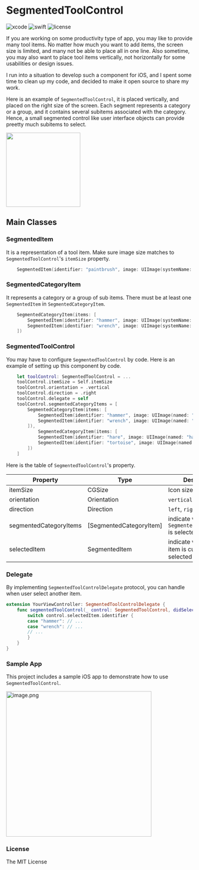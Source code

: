 #  SegmentedToolControl

![xcode](https://img.shields.io/badge/Xcode-11.1-blue)
![swift](https://img.shields.io/badge/Swift-5.1-orange.svg)
![license](https://img.shields.io/badge/License-MIT-yellow.svg)

If you are working on some productivity type of app, you may like to provide many tool items.  No matter how much you want to add items, the screen size is limited, and many not be able to place all in one line.  Also sometime, you may also want to place tool items vertically, not horizontally for some usabilities or design issues.

I run into a situation to develop such a component for iOS, and I spent some time to clean up my code, and decided to make it open source to share my work.

Here is an example of `SegmentedToolControl`, it is placed vertically, and placed on the right size of the screen.  Each segment represents a category or a group, and it contains several subitems associated with the category.  Hence, a small segmented control like user interface objects can provide preetty much subitems to select.

<img src="https://qiita-user-contents.imgix.net/https%3A%2F%2Fqiita-image-store.s3.ap-northeast-1.amazonaws.com%2F0%2F65634%2F0643ef1c-abc2-b034-e242-84c9796dac4a.png?ixlib=rb-1.2.2&auto=compress%2Cformat&gif-q=60&s=d0f3c5d8f0816d3c213812921357052b" width="200"/>


## Main Classes

### SegmentedItem

It is a representation of a tool item. Make sure image size matches to `SegmentedToolControl`'s `itemSize` property.

```.swift
	SegmentedItem(identifier: "paintbrush", image: UIImage(systemName: "paintbrush")
```

### SegmentedCategoryItem

It represents a category or a group of sub items. There must be at least one `SegmentedItem` in `SegmentedCategoryItem`.

```.swift
    SegmentedCategoryItem(items: [
        SegmentedItem(identifier: "hammer", image: UIImage(systemName: "hammer"),
        SegmentedItem(identifier: "wrench", image: UIImage(systemName: "wrench")
    ])
```

### SegmentedToolControl

You may have to configure `SegmentedToolControl` by code. Here is an example of setting up this component by code.

```.swift
    let toolControl: SegmentedToolControl = ...
    toolControl.itemSize = Self.itemSize
    toolControl.orientation = .vertical
    toolControl.direction = .right
    toolControl.delegate = self
    toolControl.segmentedCategoryItems = [
        SegmentedCategoryItem(items: [
            SegmentedItem(identifier: "hammer", image: UIImage(named: "hammer"),
            SegmentedItem(identifier: "wrench", image: UIImage(named: "wrench")
        ]),
            SegmentedCategoryItem(items: [
            SegmentedItem(identifier: "hare", image: UIImage(named: "hare"),
            SegmentedItem(identifier: "tortoise", image: UIImage(named: "tortoise")
        ])
    ]
```

Here is the table of `SegmentedToolControl`'s property.


| Property | Type | Description |
| ---------| ---- | ----------- |
| itemSize | CGSize | Icon size of an item |
| orientation | Orientation | `vertical` or `horizontal` |
| direction | Direction | `left`, `right`, `up`, `down` |
| segmentedCategoryItems | [SegmentedCategoryItem] | indicate which `SegmentedCategoryItem` is selected. |
| selectedItem | SegmentedItem | indicate which tool item is currently selected |

### Delegate

By implementing `SegmentedToolControlDelegate` protocol, you can handle when user select another item.

```.swift
extension YourViewController: SegmentedToolControlDelegate {
	func segmentedToolControl(_ control: SegmentedToolControl, didSelectItem: SegmentedItem) {
        switch control.selectedItem.identifier {
        case "hammer": // ...
        case "wrench": // ...
        // ...
        }
	}
}
```

### Sample App

This project includes a sample iOS app to demonstrate how to use `SegmentedToolControl`.

<img width="392" alt="image.png" src="https://qiita-image-store.s3.ap-northeast-1.amazonaws.com/0/65634/5ef29c20-9c67-c0f8-f1b8-1fb481641c77.png">

### License

The MIT License


